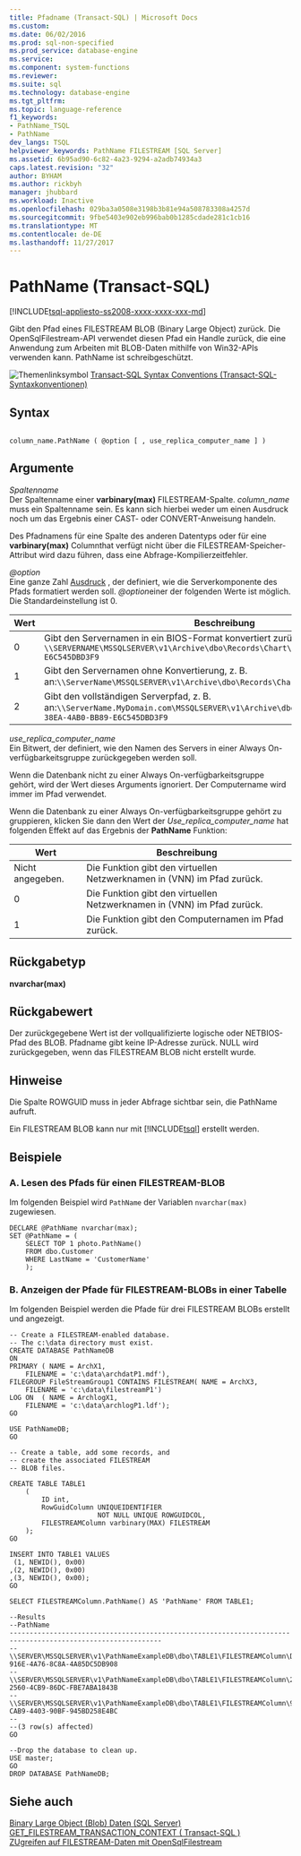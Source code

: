 ```yaml
---
title: Pfadname (Transact-SQL) | Microsoft Docs
ms.custom: 
ms.date: 06/02/2016
ms.prod: sql-non-specified
ms.prod_service: database-engine
ms.service: 
ms.component: system-functions
ms.reviewer: 
ms.suite: sql
ms.technology: database-engine
ms.tgt_pltfrm: 
ms.topic: language-reference
f1_keywords:
- PathName_TSQL
- PathName
dev_langs: TSQL
helpviewer_keywords: PathName FILESTREAM [SQL Server]
ms.assetid: 6b95ad90-6c82-4a23-9294-a2adb74934a3
caps.latest.revision: "32"
author: BYHAM
ms.author: rickbyh
manager: jhubbard
ms.workload: Inactive
ms.openlocfilehash: 029ba3a0508e3198b3b81e94a508783308a4257d
ms.sourcegitcommit: 9fbe5403e902eb996bab0b1285cdade281c1cb16
ms.translationtype: MT
ms.contentlocale: de-DE
ms.lasthandoff: 11/27/2017
---
```

# <a name="pathname-transact-sql"></a>PathName (Transact-SQL)
[!INCLUDE[tsql-appliesto-ss2008-xxxx-xxxx-xxx-md](../../includes/tsql-appliesto-ss2008-xxxx-xxxx-xxx-md.md)]

  Gibt den Pfad eines FILESTREAM BLOB (Binary Large Object) zurück. Die OpenSqlFilestream-API verwendet diesen Pfad ein Handle zurück, die eine Anwendung zum Arbeiten mit BLOB-Daten mithilfe von Win32-APIs verwenden kann. PathName ist schreibgeschützt.  
  
 ![Themenlinksymbol](../../database-engine/configure-windows/media/topic-link.gif "Topic link icon") [Transact-SQL Syntax Conventions (Transact-SQL-Syntaxkonventionen)](../../t-sql/language-elements/transact-sql-syntax-conventions-transact-sql.md)  
  
## <a name="syntax"></a>Syntax  
  
```  
  
column_name.PathName ( @option [ , use_replica_computer_name ] )  
```  
  
## <a name="arguments"></a>Argumente  
 *Spaltenname*  
 Der Spaltenname einer **varbinary(max)** FILESTREAM-Spalte. *column_name* muss ein Spaltenname sein. Es kann sich hierbei weder um einen Ausdruck noch um das Ergebnis einer CAST- oder CONVERT-Anweisung handeln.  
  
 Des Pfadnamens für eine Spalte des anderen Datentyps oder für eine **varbinary(max)** Columnthat verfügt nicht über die FILESTREAM-Speicher-Attribut wird dazu führen, dass eine Abfrage-Kompilierzeitfehler.  
  
 *@option*  
 Eine ganze Zahl [Ausdruck](../../t-sql/language-elements/expressions-transact-sql.md) , der definiert, wie die Serverkomponente des Pfads formatiert werden soll. *@option*einer der folgenden Werte ist möglich. Die Standardeinstellung ist 0.  
  
|Wert|Beschreibung|  
|-----------|-----------------|  
|0|Gibt den Servernamen in ein BIOS-Format konvertiert zurück, z. B.: `\\SERVERNAME\MSSQLSERVER\v1\Archive\dbo\Records\Chart\A73F19F7-38EA-4AB0-BB89-E6C545DBD3F9`|  
|1|Gibt den Servernamen ohne Konvertierung, z. B. an:`\\ServerName\MSSQLSERVER\v1\Archive\dbo\Records\Chart\A73F1`|  
|2|Gibt den vollständigen Serverpfad, z. B. an:`\\ServerName.MyDomain.com\MSSQLSERVER\v1\Archive\dbo\Records\Chart\A73F19F7-38EA-4AB0-BB89-E6C545DBD3F9`|  
  
 *use_replica_computer_name*  
 Ein Bitwert, der definiert, wie den Namen des Servers in einer Always On-verfügbarkeitsgruppe zurückgegeben werden soll.  
  
 Wenn die Datenbank nicht zu einer Always On-verfügbarkeitsgruppe gehört, wird der Wert dieses Arguments ignoriert. Der Computername wird immer im Pfad verwendet.  
  
 Wenn die Datenbank zu einer Always On-verfügbarkeitsgruppe gehört zu gruppieren, klicken Sie dann den Wert der *Use_replica_computer_name* hat folgenden Effekt auf das Ergebnis der **PathName** Funktion:  
  
|Wert|Beschreibung|  
|-----------|-----------------|  
|Nicht angegeben.|Die Funktion gibt den virtuellen Netzwerknamen in (VNN) im Pfad zurück.|  
|0|Die Funktion gibt den virtuellen Netzwerknamen in (VNN) im Pfad zurück.|  
|1|Die Funktion gibt den Computernamen im Pfad zurück.|  
  
## <a name="return-type"></a>Rückgabetyp  
 **nvarchar(max)**  
  
## <a name="return-value"></a>Rückgabewert  
 Der zurückgegebene Wert ist der vollqualifizierte logische oder NETBIOS-Pfad des BLOB. Pfadname gibt keine IP-Adresse zurück. NULL wird zurückgegeben, wenn das FILESTREAM BLOB nicht erstellt wurde.  
  
## <a name="remarks"></a>Hinweise  
 Die Spalte ROWGUID muss in jeder Abfrage sichtbar sein, die PathName aufruft.  
  
 Ein FILESTREAM BLOB kann nur mit [!INCLUDE[tsql](../../includes/tsql-md.md)] erstellt werden.  
  
## <a name="examples"></a>Beispiele  
  
### <a name="a-reading-the-path-for-a-filestream-blob"></a>A. Lesen des Pfads für einen FILESTREAM-BLOB  
 Im folgenden Beispiel wird `PathName` der Variablen `nvarchar(max)` zugewiesen.  
  
```tsql  
DECLARE @PathName nvarchar(max);  
SET @PathName = (  
    SELECT TOP 1 photo.PathName()  
    FROM dbo.Customer  
    WHERE LastName = 'CustomerName'  
    );  
```  
  
### <a name="b-displaying-the-paths-for-filestream-blobs-in-a-table"></a>B. Anzeigen der Pfade für FILESTREAM-BLOBs in einer Tabelle  
 Im folgenden Beispiel werden die Pfade für drei FILESTREAM BLOBs erstellt und angezeigt.  
  
```tsql  
-- Create a FILESTREAM-enabled database.  
-- The c:\data directory must exist.  
CREATE DATABASE PathNameDB  
ON  
PRIMARY ( NAME = ArchX1,  
    FILENAME = 'c:\data\archdatP1.mdf'),  
FILEGROUP FileStreamGroup1 CONTAINS FILESTREAM( NAME = ArchX3,  
    FILENAME = 'c:\data\filestreamP1')  
LOG ON  ( NAME = ArchlogX1,  
    FILENAME = 'c:\data\archlogP1.ldf');  
GO  
  
USE PathNameDB;  
GO  
  
-- Create a table, add some records, and  
-- create the associated FILESTREAM  
-- BLOB files.  
  
CREATE TABLE TABLE1  
    (  
        ID int,  
        RowGuidColumn UNIQUEIDENTIFIER  
                      NOT NULL UNIQUE ROWGUIDCOL,  
        FILESTREAMColumn varbinary(MAX) FILESTREAM  
    );  
GO  
  
INSERT INTO TABLE1 VALUES  
 (1, NEWID(), 0x00)  
,(2, NEWID(), 0x00)  
,(3, NEWID(), 0x00);  
GO  
  
SELECT FILESTREAMColumn.PathName() AS 'PathName' FROM TABLE1;  
  
--Results  
--PathName  
------------------------------------------------------------------------------------------------------------  
--\\SERVER\MSSQLSERVER\v1\PathNameExampleDB\dbo\TABLE1\FILESTREAMColumn\DD67C792-916E-4A76-8C8A-4A85DC5DB908  
--\\SERVER\MSSQLSERVER\v1\PathNameExampleDB\dbo\TABLE1\FILESTREAMColumn\2907122B-2560-4CB9-86DC-FBE7ABA1843B  
--\\SERVER\MSSQLSERVER\v1\PathNameExampleDB\dbo\TABLE1\FILESTREAMColumn\922BE0E0-CAB9-4403-90BF-945BD258E4BC  
--  
--(3 row(s) affected)  
GO  
  
--Drop the database to clean up.  
USE master;  
GO  
DROP DATABASE PathNameDB;  
```  
  
## <a name="see-also"></a>Siehe auch  
 [Binary Large Object &#40;Blob&#41; Daten &#40;SQL Server&#41;](../../relational-databases/blob/binary-large-object-blob-data-sql-server.md)   
 [GET_FILESTREAM_TRANSACTION_CONTEXT &#40; Transact-SQL &#41;](../../t-sql/functions/get-filestream-transaction-context-transact-sql.md)   
 [ZUgreifen auf FILESTREAM-Daten mit OpenSqlFilestream](../../relational-databases/blob/access-filestream-data-with-opensqlfilestream.md)  
  
  
